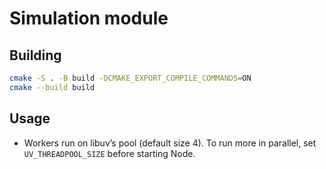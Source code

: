 # Simulation module

## Building

``` bash
cmake -S . -B build -DCMAKE_EXPORT_COMPILE_COMMANDS=ON
cmake --build build
```

## Usage

- Workers run on libuv’s pool (default size 4). To run more in parallel, set `UV_THREADPOOL_SIZE` before starting Node.
